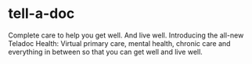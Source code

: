 # tell-a-doc
Complete care to help you get well. And live well.  Introducing the all-new Teladoc Health: Virtual primary care, mental health, chronic care and everything in between so that you can get well and live well.
